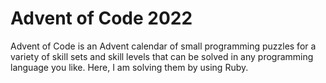 <h1>Advent of Code 2022</h1>
Advent of Code is an Advent calendar of small programming puzzles for a variety of skill sets and skill levels that can be solved in any programming language you like.
Here, I am solving them by using Ruby.

